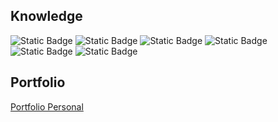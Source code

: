 ## Knowledge
![Static Badge](https://img.shields.io/badge/Java-orange)
![Static Badge](https://img.shields.io/badge/C%23-purple)
![Static Badge](https://img.shields.io/badge/JavaScript-yellow)
![Static Badge](https://img.shields.io/badge/TypeScript-blue)
![Static Badge](https://img.shields.io/badge/Angular-red)
![Static Badge](https://img.shields.io/badge/SQL-green)
## Portfolio
[Portfolio Personal](mnocea.eu)
<!--

**nocea/nocea** is a ✨ _special_ ✨ repository because its `README.md` (this file) appears on your GitHub profile.

Here are some ideas to get you started:

- 🔭 I’m currently working on ...
- 🌱 I’m currently learning ...
- 👯 I’m looking to collaborate on ...
- 🤔 I’m looking for help with ...
- 💬 Ask me about ...
- 📫 How to reach me: ...
- 😄 Pronouns: ...
- ⚡ Fun fact: ...
-### Hi there 👋
-->
